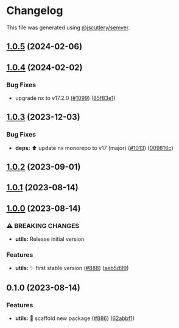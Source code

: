 # Changelog

This file was generated using [@jscutlery/semver](https://github.com/jscutlery/semver).

## [1.0.5](https://github.com/nx-squeezer/squeezer/compare/utils@1.0.4...utils@1.0.5) (2024-02-06)

## [1.0.4](https://github.com/nx-squeezer/squeezer/compare/utils@1.0.3...utils@1.0.4) (2024-02-02)


### Bug Fixes

* upgrade nx to v17.2.0 ([#1099](https://github.com/nx-squeezer/squeezer/issues/1099)) ([85f83e1](https://github.com/nx-squeezer/squeezer/commit/85f83e1b998a0055ef117c0ca507626526b76cac))

## [1.0.3](https://github.com/nx-squeezer/squeezer/compare/utils@1.0.2...utils@1.0.3) (2023-12-03)


### Bug Fixes

* **deps:** ⬆️ update nx monorepo to v17 (major) ([#1013](https://github.com/nx-squeezer/squeezer/issues/1013)) ([009816c](https://github.com/nx-squeezer/squeezer/commit/009816c38a8c630610e0c67c1d893d7f7272f2a8))

## [1.0.2](https://github.com/nx-squeezer/squeezer/compare/utils@1.0.1...utils@1.0.2) (2023-09-01)

## [1.0.1](https://github.com/nx-squeezer/squeezer/compare/utils@1.0.0...utils@1.0.1) (2023-08-14)

## [1.0.0](https://github.com/nx-squeezer/squeezer/compare/utils@0.1.0...utils@1.0.0) (2023-08-14)


### ⚠ BREAKING CHANGES

* **utils:** Release initial version

### Features

* **utils:** :sparkles: first stable version ([#888](https://github.com/nx-squeezer/squeezer/issues/888)) ([aeb5d99](https://github.com/nx-squeezer/squeezer/commit/aeb5d997b2f355a277c44781bb168bdad73cd4e7))

## 0.1.0 (2023-08-14)


### Features

* **utils:** :tada: scaffold new package ([#886](https://github.com/nx-squeezer/squeezer/issues/886)) ([62abbf1](https://github.com/nx-squeezer/squeezer/commit/62abbf10c586a5d6d5f94f454252287d7b58034b))
